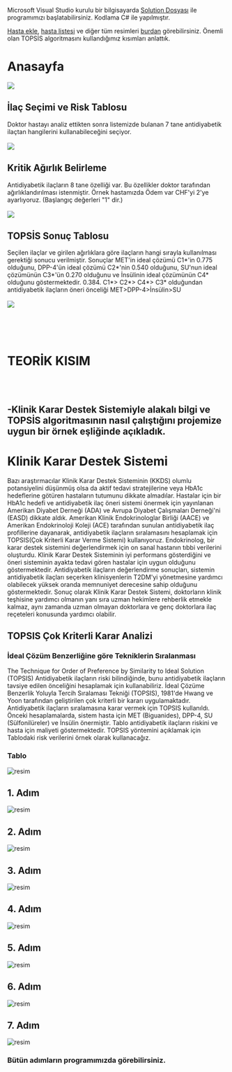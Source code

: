 Microsoft Visual Studio kurulu bir bilgisayarda [Solution Dosyası](https://github.com/hamzayakan/kararDestek/blob/main/kararDestek.sln) ile programımızı başlatabilirsiniz. Kodlama C# ile yapılmıştır.<br/>

[Hasta ekle](https://github.com/hamzayakan/kararDestek/blob/main/resim/HastaKayit.PNG), [hasta listesi](https://github.com/hamzayakan/kararDestek/blob/main/resim/HastaListesi.PNG) ve diğer tüm resimleri  [burdan](https://github.com/hamzayakan/kararDestek/tree/main/resim)  görebilirsiniz. Önemli olan TOPSİS algoritmasını kullandığımız kısımları anlattık.<br/>

# Anasayfa

![](https://github.com/hamzayakan/kararDestek/blob/main/resim/Anasayfa.PNG)
## İlaç Seçimi ve Risk Tablosu
Doktor hastayı analiz ettikten sonra listemizde bulanan 7 tane antidiyabetik ilaçtan hangilerini kullanabileceğini seçiyor. <br/><br/>
![](https://github.com/hamzayakan/kararDestek/blob/main/resim/RiskDeger.PNG)
## Kritik Ağırlık Belirleme
Antidiyabetik ilaçların 8 tane özelliği var. Bu özellikler doktor tarafından ağırlıklandırılması istenmiştir. Örnek hastamızda Ödem var CHF'yi 2'ye ayarlıyoruz. (Başlangıç değerleri "1" dir.)  <br/><br/>
![](https://github.com/hamzayakan/kararDestek/blob/main/resim/Kritik%20A%C4%9F%C4%B1rl%C4%B1k%20Belirleme.PNG)
## TOPSİS Sonuç Tablosu
Seçilen ilaçlar ve girilen ağırlıklara göre ilaçların hangi sırayla kullanılması gerektiği sonucu verilmiştir. Sonuçlar MET'in ideal çözümü C1*'in 0.775 olduğunu, DPP-4'ün ideal çözümü C2*'nin 0.540 olduğunu, SU'nun ideal çözümünün C3*'ün 0.270 olduğunu ve İnsülinin ideal çözümünün C4* olduğunu göstermektedir. 0.384. C1*> C2*> C4*> C3* olduğundan 
antidiyabetik ilaçların öneri önceliği MET>DPP-4>İnsülin>SU <br/><br/>
![](https://github.com/hamzayakan/kararDestek/blob/main/resim/TopsisSonucTablosu.PNG)

<br/><br/><br/>
# TEORİK KISIM
<br/><br/>
## -Klinik Karar Destek Sistemiyle alakalı bilgi ve TOPSİS algoritmasının nasıl çalıştığını projemize uygun bir örnek eşliğinde açıkladık.

# Klinik Karar Destek Sistemi
Bazı araştırmacılar Klinik Karar Destek Sisteminin (KKDS) olumlu potansiyelini 
düşünmüş olsa da aktif tedavi stratejilerine veya HbA1c hedeflerine götüren hastaların 
tutumunu dikkate almadılar. Hastalar için bir HbA1c hedefi ve antidiyabetik ilaç öneri 
sistemi önermek için yayınlanan Amerikan Diyabet Derneği (ADA) ve Avrupa 
Diyabet Çalışmaları Derneği'ni (EASD) dikkate aldık. Amerikan Klinik 
Endokrinologlar Birliği (AACE) ve Amerikan Endokrinoloji Koleji (ACE) tarafından 
sunulan antidiyabetik ilaç profillerine dayanarak, antidiyabetik ilaçların sıralamasını 
hesaplamak için TOPSIS(Çok Kriterli Karar Verme Sistemi)
kullanıyoruz. Endokrinolog, bir karar destek sistemini değerlendirmek için on sanal 
hastanın tıbbi verilerini oluşturdu. Klinik Karar Destek Sisteminin iyi performans 
gösterdiğini ve öneri sisteminin ayakta tedavi gören hastalar için uygun olduğunu 
göstermektedir. Antidiyabetik ilaçların değerlendirme sonuçları, sistemin 
antidiyabetik ilaçları seçerken klinisyenlerin T2DM'yi yönetmesine yardımcı 
olabilecek yüksek oranda memnuniyet derecesine sahip olduğunu 
göstermektedir. Sonuç olarak Klinik Karar Destek Sistemi, doktorların klinik teşhisine 
yardımcı olmanın yanı sıra uzman hekimlere rehberlik etmekle kalmaz, aynı zamanda 
uzman olmayan doktorlara ve genç doktorlara ilaç reçeteleri konusunda yardımcı 
olabilir.

## TOPSIS Çok Kriterli Karar Analizi 
### İdeal Çözüm Benzerliğine göre Tekniklerin Sıralanması
The Technique for Order of Preference by Similarity to Ideal Solution (TOPSIS) 
Antidiyabetik ilaçların riski bilindiğinde, bunu antidiyabetik ilaçların tavsiye edilen 
önceliğini hesaplamak için kullanabiliriz. İdeal Çözüme Benzerlik Yoluyla Tercih 
Sıralaması Tekniği (TOPSIS), 1981'de Hwang ve Yoon tarafından geliştirilen çok
kriterli bir kararı uygulamaktadır. Antidiyabetik ilaçların sıralamasına 
karar vermek için TOPSIS kullanıldı.
Önceki hesaplamalarda, sistem hasta için MET (Biguanides), DPP-4, SU 
(Sülfonilüreler) ve İnsülin önermiştir. Tablo antidiyabetik ilaçların riskini ve hasta
için maliyeti göstermektedir. TOPSIS yöntemini açıklamak için Tablodaki risk
verilerini örnek olarak kullanacağız.

### Tablo
![resim](https://github.com/hamzayakan/kararDestek/blob/main/resim/IlacRiskVeMaliyet.PNG)<br/>
## 1. Adım
![resim](https://github.com/hamzayakan/kararDestek/blob/main/resim/1_adim.PNG)<br/>
## 2. Adım
![resim](https://github.com/hamzayakan/kararDestek/blob/main/resim/2_adim.PNG)<br/>
## 3. Adım
![resim](https://github.com/hamzayakan/kararDestek/blob/main/resim/3_adim.PNG)<br/>
## 4. Adım
![resim](https://github.com/hamzayakan/kararDestek/blob/main/resim/4_adim.PNG)<br/>
## 5. Adım
![resim](https://github.com/hamzayakan/kararDestek/blob/main/resim/5_adim.PNG)<br/>
## 6. Adım
![resim](https://github.com/hamzayakan/kararDestek/blob/main/resim/6_adim.PNG)<br/>
## 7. Adım
![resim](https://github.com/hamzayakan/kararDestek/blob/main/resim/7_adim.PNG)<br/>

### Bütün adımların programımızda görebilirsiniz.  
